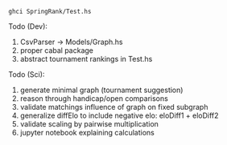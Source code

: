 `ghci SpringRank/Test.hs`

Todo (Dev):
1. CsvParser -> Models/Graph.hs
2. proper cabal package
3. abstract tournament rankings in Test.hs

Todo (Sci):
1. generate minimal graph (tournament suggestion)
2. reason through handicap/open comparisons
3. validate matchings influence of graph on fixed subgraph
4. generalize diffElo to include negative elo: eloDiff1 + eloDiff2
5. validate scaling by pairwise multiplication
6. jupyter notebook explaining calculations